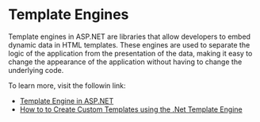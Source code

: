 # Template Engines

Template engines in ASP.NET are libraries that allow developers to embed dynamic data in HTML templates. These engines are used to separate the logic of the application from the presentation of the data, making it easy to change the appearance of the application without having to change the underlying code.

To learn more, visit the followin link:

- [Template Engine in ASP.NET](https://ej2.syncfusion.com/aspnetmvc/documentation/common/template-engine)
- [How to to Create Custom Templates using the .Net Template Engine ](https://www.infoq.com/articles/dotnet-core-template-engine/)
